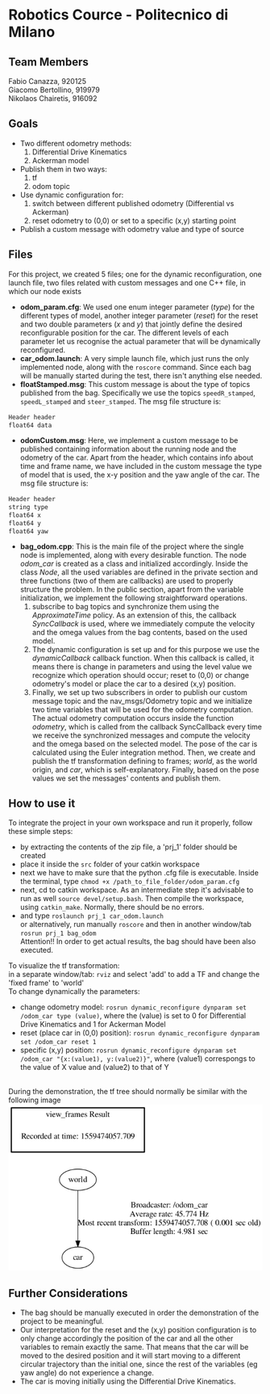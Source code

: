 # Robotics Cource - Politecnico di Milano

## Team Members
Fabio Canazza, 920125  
Giacomo Bertollino, 919979  
Nikolaos Chairetis, 916092

## Goals
- Two different odometry methods: 
  1. Differential Drive Kinematics
  2. Ackerman model
- Publish them in two ways:
  1. tf
  2. odom topic
- Use dynamic configuration for:
  1. switch between different published odometry (Differential vs Ackerman)
  2. reset odometry to (0,0) or set to a specific (x,y) starting point
- Publish a custom message with odometry value and type of source

## Files
For this project, we created 5 files; one for the dynamic reconfiguration, one launch file, two files related with custom messages and one C++ file, in which our node exists
- **odom_param.cfg**:
We used one enum integer parameter (*type*) for the different types of model, another integer parameter (*reset*) for the reset and two double parameters (*x* and *y*) that jointly define the desired reconfigurable position for the car. The different levels of each parameter let us recognise the actual parameter that will be dynamically reconfigured.
- **car_odom.launch**:
A very simple launch file, which just runs the only implemented node, along with the `roscore` command. Since each bag will be manually started during the test, there isn't anything else needed.
- **floatStamped.msg**:
This custom message is about the type of topics published from the bag. Specifically we use the topics `speedR_stamped`, `speedL_stamped` and `steer_stamped`. The msg file structure is:
```
Header header
float64 data
```
- **odomCustom.msg**:
Here, we implement a custom message to be published containing information about the running node and the odometry of the car. Apart from the header, which contains info about time and frame name, we have included in the custom message the type of model that is used, the x-y position and the yaw angle of the car. The msg file structure is:
```
Header header
string type
float64 x
float64 y
float64 yaw
```
- **bag_odom.cpp**:
This is the main file of the project where the single node is implemented, along with every desirable function. The node *odom_car* is created as a class and initialized accordingly. Inside the class *Node*, all the used variables are defined in the private section and three functions (two of them are callbacks) are used to properly structure the problem. In the public section, apart from the variable initialization, we implement the following straightforward operations.
  1. subscribe to bag topics and synchronize them using the *ApproximateTime* policy. As an extension of this, the callback *SyncCallback* is used, where we immediately compute the velocity and the omega values from the bag contents, based on the used model.
  2. The dynamic configuration is set up and for this purpose we use the *dynamicCallback* callback function. When this callback is called, it means there is change in parameters and using the level value we recognize which operation should occur; reset to (0,0) or change odometry's model or place the car to a desired (x,y) position.
  3. Finally, we set up two subscribers in order to publish our custom message topic and the nav_msgs/Odometry topic and we initialize two time variables that will be used for the odometry computation.
The actual odometry computation occurs inside the function *odometry*, which is called from the callback SyncCallback every time we receive the synchronized messages and compute the velocity and the omega based on the selected model. The pose of the car is calculated using the Euler integration method. Then, we create and publish the tf transformation defining to frames; *world*, as the world origin, and *car*, which is self-explanatory. Finally, based on the pose values we set the messages' contents and publish them.

## How to use it
To integrate the project in your own workspace and run it properly, follow these simple steps:
- by extracting the contents of the zip file, a 'prj_1' folder should be created
- place it inside the `src` folder of your catkin workspace
- next we have to make sure that the python .cfg file is executable. Inside the terminal, type `chmod +x /path_to_file_folder/odom_param.cfg`
- next, cd to catkin workspace. As an intermediate step it's advisable to run as well `source devel/setup.bash`. Then compile the workspace, using `catkin_make`. Normally, there should be no errors.
- and type `roslaunch prj_1 car_odom.launch`<br>or alternatively, run manually `roscore` and then in another window/tab `rosrun prj_1 bag_odom`<br>Attention!! In order to get actual results, the bag should have been also executed.

To visualize the tf transformation:<br>in a separate window/tab: `rviz` and select 'add' to add a TF and change the 'fixed frame' to 'world'<br>
To change dynamically the parameters:
- change odometry model: `rosrun dynamic_reconfigure dynparam set /odom_car type (value)`, where the (value) is set to 0 for Differential Drive Kinematics and 1 for Ackerman Model
- reset (place car in (0,0) position): `rosrun dynamic_reconfigure dynparam set /odom_car reset 1`
- specific (x,y) position: `rosrun dynamic_reconfigure dynparam set /odom_car "{x:(value1), y:(value2)}"`, where (value1) correspongs to the value of X value and (value2) to that of Y

<br> During the demonstration, the tf tree should normally be similar with the following image
![tf-tree](https://raw.githubusercontent.com/nikchrts/prj_1/master/tf_tree.png)

## Further Considerations
* The bag should be manually executed in order the demonstration of the project to be meaningful.
* Our interpretation for the reset and the (x,y) position configuration is to only change accordingly the position of the car and all the other variables to remain exactly the same. That means that the car will be moved to the desired position and it will start moving to a different circular trajectory than the initial one, since the rest of the variables (eg yaw angle) do not experience a change.
* The car is moving initially using the Differential Drive Kinematics. 
